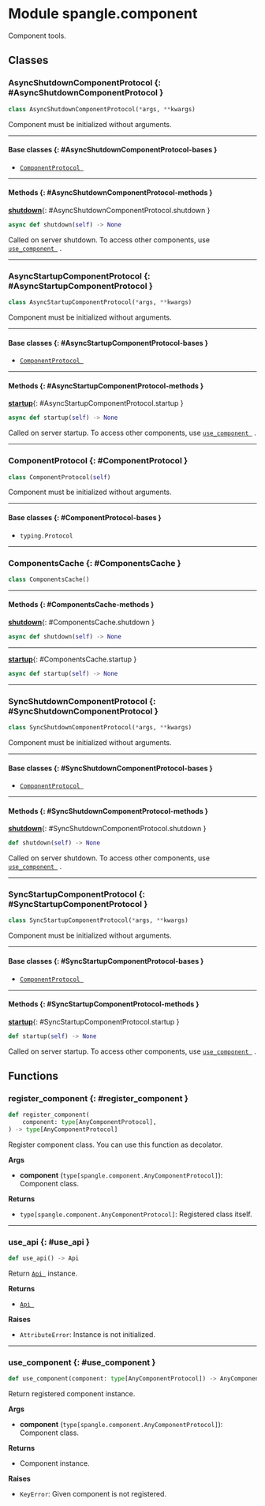 # Module spangle.component

Component tools.


## Classes

### AsyncShutdownComponentProtocol {: #AsyncShutdownComponentProtocol }

```python
class AsyncShutdownComponentProtocol(*args, **kwargs)
```

Component must be initialized without arguments.


------

#### Base classes {: #AsyncShutdownComponentProtocol-bases }

* [`ComponentProtocol `](./#ComponentProtocol)


------

#### Methods {: #AsyncShutdownComponentProtocol-methods }

[**shutdown**](#AsyncShutdownComponentProtocol.shutdown){: #AsyncShutdownComponentProtocol.shutdown }

```python
async def shutdown(self) -> None
```

Called on server shutdown. To access other components, use
    [`use_component `](./#use_component) .

------

### AsyncStartupComponentProtocol {: #AsyncStartupComponentProtocol }

```python
class AsyncStartupComponentProtocol(*args, **kwargs)
```

Component must be initialized without arguments.


------

#### Base classes {: #AsyncStartupComponentProtocol-bases }

* [`ComponentProtocol `](./#ComponentProtocol)


------

#### Methods {: #AsyncStartupComponentProtocol-methods }

[**startup**](#AsyncStartupComponentProtocol.startup){: #AsyncStartupComponentProtocol.startup }

```python
async def startup(self) -> None
```

Called on server startup. To access other components, use
    [`use_component `](./#use_component) .

------

### ComponentProtocol {: #ComponentProtocol }

```python
class ComponentProtocol(self)
```

Component must be initialized without arguments.


------

#### Base classes {: #ComponentProtocol-bases }

* `typing.Protocol`


------

### ComponentsCache {: #ComponentsCache }

```python
class ComponentsCache()
```


------

#### Methods {: #ComponentsCache-methods }

[**shutdown**](#ComponentsCache.shutdown){: #ComponentsCache.shutdown }

```python
async def shutdown(self) -> None
```


------

[**startup**](#ComponentsCache.startup){: #ComponentsCache.startup }

```python
async def startup(self) -> None
```


------

### SyncShutdownComponentProtocol {: #SyncShutdownComponentProtocol }

```python
class SyncShutdownComponentProtocol(*args, **kwargs)
```

Component must be initialized without arguments.


------

#### Base classes {: #SyncShutdownComponentProtocol-bases }

* [`ComponentProtocol `](./#ComponentProtocol)


------

#### Methods {: #SyncShutdownComponentProtocol-methods }

[**shutdown**](#SyncShutdownComponentProtocol.shutdown){: #SyncShutdownComponentProtocol.shutdown }

```python
def shutdown(self) -> None
```

Called on server shutdown. To access other components, use
    [`use_component `](./#use_component) .

------

### SyncStartupComponentProtocol {: #SyncStartupComponentProtocol }

```python
class SyncStartupComponentProtocol(*args, **kwargs)
```

Component must be initialized without arguments.


------

#### Base classes {: #SyncStartupComponentProtocol-bases }

* [`ComponentProtocol `](./#ComponentProtocol)


------

#### Methods {: #SyncStartupComponentProtocol-methods }

[**startup**](#SyncStartupComponentProtocol.startup){: #SyncStartupComponentProtocol.startup }

```python
def startup(self) -> None
```

Called on server startup. To access other components, use
    [`use_component `](./#use_component) .

## Functions

### register_component {: #register_component }

```python
def register_component(
    component: type[AnyComponentProtocol],
) -> type[AnyComponentProtocol]
```

Register component class. You can use this function as decolator.

**Args**

* **component** (`type[spangle.component.AnyComponentProtocol]`): Component class.

**Returns**

* `type[spangle.component.AnyComponentProtocol]`: Registered class itself.

------

### use_api {: #use_api }

```python
def use_api() -> Api
```

Return [`Api `](../api-py#Api) instance.

**Returns**

* [`Api `](../api-py#Api)

**Raises**

* `AttributeError`: Instance is not initialized.

------

### use_component {: #use_component }

```python
def use_component(component: type[AnyComponentProtocol]) -> AnyComponentProtocol
```

Return registered component instance.

**Args**

* **component** (`type[spangle.component.AnyComponentProtocol]`): Component class.

**Returns**

* Component instance.

**Raises**

* `KeyError`: Given component is not registered.
